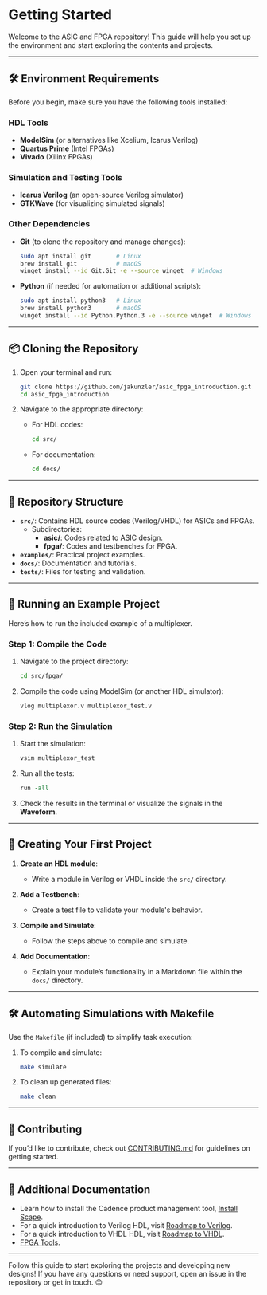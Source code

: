 # **Getting Started**

Welcome to the ASIC and FPGA repository! This guide will help you set up the environment and start exploring the contents and projects.

---

## 🛠️ Environment Requirements

Before you begin, make sure you have the following tools installed:

### HDL Tools

- **ModelSim** (or alternatives like Xcelium, Icarus Verilog)
- **Quartus Prime** (Intel FPGAs)
- **Vivado** (Xilinx FPGAs)

### Simulation and Testing Tools

- **Icarus Verilog** (an open-source Verilog simulator)
- **GTKWave** (for visualizing simulated signals)

### Other Dependencies

- **Git** (to clone the repository and manage changes):

  ```bash
  sudo apt install git       # Linux
  brew install git           # macOS
  winget install --id Git.Git -e --source winget  # Windows
  ```

- **Python** (if needed for automation or additional scripts):

  ```bash
  sudo apt install python3   # Linux
  brew install python3       # macOS
  winget install --id Python.Python.3 -e --source winget  # Windows
  ```

---

## 📦 Cloning the Repository

1. Open your terminal and run:

   ```bash
   git clone https://github.com/jakunzler/asic_fpga_introduction.git
   cd asic_fpga_introduction
   ```

2. Navigate to the appropriate directory:
   - For HDL codes:

     ```bash
     cd src/
     ```

   - For documentation:

     ```bash
     cd docs/
     ```

---

## 📘 Repository Structure

- **`src/`**: Contains HDL source codes (Verilog/VHDL) for ASICs and FPGAs.
  - Subdirectories:
    - **asic/**: Codes related to ASIC design.
    - **fpga/**: Codes and testbenches for FPGA.
- **`examples/`**: Practical project examples.
- **`docs/`**: Documentation and tutorials.
- **`tests/`**: Files for testing and validation.

---

## 🚀 Running an Example Project

Here’s how to run the included example of a multiplexer.

### **Step 1: Compile the Code**

1. Navigate to the project directory:

   ```bash
   cd src/fpga/
   ```

2. Compile the code using ModelSim (or another HDL simulator):

   ```bash
   vlog multiplexor.v multiplexor_test.v
   ```

### **Step 2: Run the Simulation**

1. Start the simulation:

   ```bash
   vsim multiplexor_test
   ```

2. Run all the tests:

   ```tcl
   run -all
   ```

3. Check the results in the terminal or visualize the signals in the **Waveform**.

---

## 📝 Creating Your First Project

1. **Create an HDL module**:
   - Write a module in Verilog or VHDL inside the `src/` directory.

2. **Add a Testbench**:
   - Create a test file to validate your module's behavior.

3. **Compile and Simulate**:
   - Follow the steps above to compile and simulate.

4. **Add Documentation**:
   - Explain your module’s functionality in a Markdown file within the `docs/` directory.

---

## 🛠️ Automating Simulations with Makefile

Use the `Makefile` (if included) to simplify task execution:

1. To compile and simulate:

   ```bash
   make simulate
   ```

2. To clean up generated files:

   ```bash
   make clean
   ```

---

## 🤝 Contributing

If you’d like to contribute, check out [CONTRIBUTING.md](../../CONTRIBUTING.md) for guidelines on getting started.

---

## 📄 Additional Documentation

- Learn how to install the Cadence product management tool, [Install Scape](./install_scape_cadence_products.md).
- For a quick introduction to Verilog HDL, visit [Roadmap to Verilog](./roadmap_to_verilog.md).
- For a quick introduction to VHDL HDL, visit [Roadmap to VHDL](./roadmap_to_vhdl.md).
- [FPGA Tools](../references/fpga-tools.md).

---

Follow this guide to start exploring the projects and developing new designs! If you have any questions or need support, open an issue in the repository or get in touch. 😊
